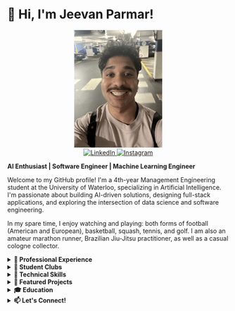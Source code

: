 # 👋 Hi, I'm Jeevan Parmar!

<div align="center">
  <img src="https://github.com/jeevanp03/jeevanp03/blob/main/imgs/IMG_2307.png" alt="Jeevan Parmar" width="200"/>
</div>

<div align="center">
  <a href="https://linkedin.com/in/jeevan-parmar-62b464194" target="_blank">
    <img src="https://img.shields.io/badge/LinkedIn-0077B5?style=for-the-badge&logo=linkedin&logoColor=white" alt="LinkedIn" />
  </a>
  <a href="https://www.instagram.com/jeevan.prmr" target="_blank">
    <img src="https://img.shields.io/badge/Instagram-E4405F?style=for-the-badge&logo=instagram&logoColor=white" alt="Instagram" />
  </a>
</div>

**AI Enthusiast | Software Engineer | Machine Learning Engineer**

Welcome to my GitHub profile! I'm a 4th-year Management Engineering student at the University of Waterloo, specializing in Artificial Intelligence. I'm passionate about building AI-driven solutions, designing full-stack applications, and exploring the intersection of data science and software engineering.

In my spare time, I enjoy watching and playing: both forms of football (American and European), basketball, squash, tennis, and golf. I am also an amateur marathon runner, Brazilian Jiu-Jitsu practitioner, as well as a casual cologne collector. 

<details>
  <summary><strong>💼 Professional Experience</strong></summary>

- **Undergraduate Research Assistant**
  @ University of Waterloo - Department of MSE, Waterloo, Canada  
  *May 2025 — Present*
  - Designing online experiments to study appropriate human-AI (LLMs) reliance in subjective decision-making

- **Undergraduate Research Assistant**
  @ University of Waterloo - Department of MSE, Waterloo, Canada
  *May 2025 — Present*
  - Designing online experiments to study appropriate human-AI (LLMs) reliance in subjective decision-making

- **Social Robotics Programmer - Researcher Co-op**
  @ Norwegian University of Science and Technology - NorwAI, Trondheim, Norway  
  *Jan 2025 — April 2025*
  - Developed a conversational agent using Adaptive, Corrective, and Self RAG patterns, boosting accuracy by 15%
  - Integrated Python agent with custom Kotlin Furhat skills for NorwAI’s first agent-based robot-connected backend
  - Optimized locally deployed models with llama.cpp, achieving sub-8s responses, cutting cloud costs by 15%
  - Deployed Dockerized FastAPI on an EC2 instance, leveraging extra compute to cut generation time to sub-4s

- **Software Engineer Co-op**
  @ Cognite, Austin, Texas  
  *May 2024 — Sept 2024*
  - Developed Cognite’s first industrial agent for the Atlas AI program, integrating tools for troubleshooting workflows
  - Boosted doc-parser’s keyword extraction accuracy to 90% using advanced embedding and cross-encoding techniques
  - Integrated Gemini model into Cognite’s doc-parser, enabling GCP users access and enhancing overall functionality
  - Implemented the Tail Generation Pattern to generate summaries, optimizing long-term memory recursively

- **AI Engineer**
  @ XCare, Toronto, Ontario  
  *Oct 2023 — Oct 2024*
  - Fine-tuned Dense CNNs and Vision Transformers for X-ray diagnosis, achieving 90% accuracy
  - Developed a RAPTOR-AI pipeline, increasing retrieval accuracy to 95%, graded by medical professionals
  - Architected a RAG-AI pipeline delivering personalized rehabilitation info with references from medical sources
  - Wrote, presented, and published a paper on the tool at the Canadian Undergraduate Conference on AI

- **Software Engineer Co-op**
  @ Genellipse Inc., Toronto, Ontario  
  *Sept 2023 — Dec 2023*
  - Optimized MongoDB architecture: enabling vector similarity search, enhancing data efficiency across 13 collections
  - Boosted data processing accuracy by 75% with Adobe and RAG, while decreasing runtime to sub-3 minutes
  - Implemented MNN and RNN PyTorch models, leading to an R2 of 0.85 and 0.95, respectively
    
- **Full Stack Developer**
  @ Approva Financial, Toronto, Ontario  
  *Jan 2023 — Dec 2023*
  - Helped to secure round 2 funding within Techstars incubator through key contributions to the MERN application
  - Aided in building a machine learning-based recommendation system for matching lenders with brokers’ applicants
  - Contributed to improving lender-applicant matchmaking accuracy through predictive analytics integration
</details>

<details>
  <summary><strong>🏫 Student Clubs</strong></summary>

- **Core Member - AI Engineer**
  @ WAT.ai, Waterloo, Ontario  
  *Oct 2023 — Oct 2024*
  Xray Tooling Project:
  - Integrated OpenAI's, HuggingFace's, and Cohere's models into the RAG pipeline, improving interpretations
  - Introduced ChromaDB into RAG pipeline, boosting rehabilitation recommendation system accuracy by 80%
  - Developed an API-driven Xray Tooling Chatbot leveraging RAG and NLP, decreasing latency to sub-2 minutes
</details>

<details>
  <summary><strong>🔧 Technical Skills</strong></summary>

- **Languages:** Java, Python, Kotlin, JavaScript, SQL, R, C#
- **Frameworks:** LangChain, LangGraph, Llama.cpp, HuggingFace, OpenAI, Cohere, JUnit, Express.js, Redux
- **Libraries:** PyTorch, pandas, NumPy, Scikit-learn, React.js, Node.js
- **Tools:** Docker, Firebase, Azure, GCP, AWS, Git, MySQL, MongoDB, ChromaDB

</details>

<details>
  <summary><strong>🌟 Featured Projects</strong></summary>

### [Search Engine](https://github.com/jeevanp03/Search_Engine)
*Capstone Project for MSE 541*
- **Tech Stack:** Python
- Developed a search engine from scratch for MSE 541, leveraging BM25 for document retrieval and cosine similarity to generate query-biased summaries. Conducted retrieval analysis using hypothesis testing and t-tests to compare search engine performance and applied ranked retrieval techniques to optimize relevance and user satisfaction.

### [Audio Transcriber](https://github.com/jeevanp03/Audio_Transcription)
*Tool Used to Help Complete MSE 343*
- **Tech Stack:** Python, OpenAI, HuggingFace
- Developed an AI-powered audio transcription tool integrating OpenAI's GPT and Whisper models with open-source models from Hugging Face. Combined voice recognition and LLMs to parse and clean data, and implemented a human-in-the-loop system to enhance transcription accuracy and efficiency.

### [Meal Stream](https://github.com/MSci-245-react/course-project-team-23)
*Capstone Project for MSCI 342*
- **Tech Stack:** MySQL, Firebase, JavaScript, Node.js, React.js, Redux, Express.js
- Developed a full-stack web application that allows users to plan meals based on dietary preferences and allergies, generate shopping lists, and track nutritional info.

### [Nodal Price Forecast Algorithm](https://github.com/MSCI-446-Project-Team/MSCI_446_ML_Course_Project)
*Capstone Project for MSCI 446*
- **Tech Stack:** MongoDB, Python, Scikit-learn, PyTorch
- Applied machine learning techniques (Random Forest, XGBoost, LSTM) to predict energy prices in the US PJM Energy market, achieving significant accuracy with the Decision Tree model.

### [IMDB Clone](https://github.com/jeevanp03/IMDB_Clone)
*Final Project for MSCI 245*
- **Tech Stack:** MySQL, JavaScript, React.js, Node.js, Express.js
- Built a full-stack clone of IMDB, leveraging React.js for the front end and Node.js for server-side development.

### [NBA Fantasy Projection](https://jeevanp03.github.io/nbaprediction-website/)
*Self-Directed Learning Project*
- **Tech Stack:** Python, Scikit-learn, MySQL
- Developed an ML model to predict player performance in the NBA based on historical data, applying algorithms such as Simple Linear Regression, K-Nearest Neighbors, and Decision Tree Regressor.

</details>

<details>
  <summary><strong>🎓 Education</strong></summary>

**University of Waterloo**  
*Bachelor of Applied Science (Honours Co-op)*  
Management Engineering, Artificial Intelligence Option  
*Sept 2021 — Present*  
- **Key Courses:** Machine Learning (MSCI 446), Principles of Software Engineering (MSCI 342), Databases & Software Design (MSCI 245), Algorithms & Data Structures (MSCI 240), Human-Computer Interaction (MSE 343), Search Engines (MSE 541)

</details>

<details>
  <summary><strong>📫 Let's Connect!</strong></summary>

- **GitHub:** [jeevanp03](https://github.com/jeevanp03)
- **LinkedIn:** [Jeevan Parmar](https://linkedin.com/in/jeevan-parmar-62b464194)
- **Instagram:** [jeevan.prmr](https://www.instagram.com/jeevan.prmr)
- **Email:** [j29parma@uwaterloo.ca](mailto:j29parma@uwaterloo.ca)

Feel free to explore my projects and get in touch if you'd like to collaborate or discuss opportunities!

</details>
